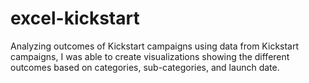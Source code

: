 # excel-kickstart
Analyzing outcomes of Kickstart campaigns
using data from Kickstart campaigns, I was able to create visualizations showing the different outcomes based on categories, sub-categories, and  launch date. 
